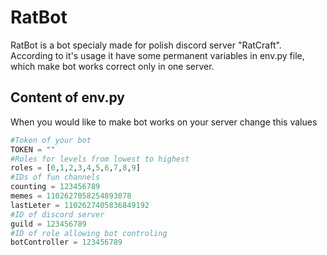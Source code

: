 # RatBot
RatBot is a bot specialy made for polish discord server "RatCraft". According to it's usage it have some permanent variables in env.py file, which make bot works correct only in one server.
## Content of env.py
When you would like to make bot works on your server change this values
```python
#Token of your bot
TOKEN = ""
#Roles for levels from lowest to highest
roles = [0,1,2,3,4,5,6,7,8,9]
#IDs of fun channels
counting = 123456789
memes = 1102627058254893078
lastLeter = 1102627405836849192
#ID of discord server
guild = 123456789
#ID of role allowing bot controling
botController = 123456789
```